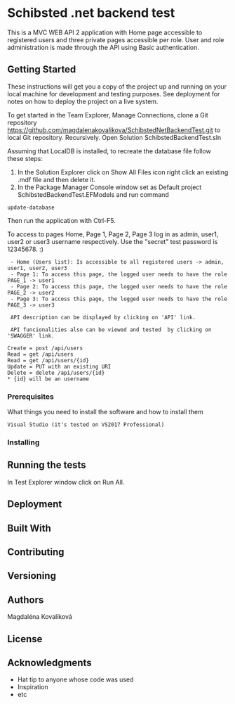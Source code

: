 # Schibsted .net backend test

This is a MVC WEB API 2 application with Home page accessible to registered users and three private pages accessible per role. User and role administration is made through the API using Basic authentication.

## Getting Started

These instructions will get you a copy of the project up and running on your local machine for development and testing purposes. See deployment for notes on how to deploy the project on a live system.

To get started in the Team Explorer, Manage Connections, clone a Git repository 
https://github.com/magdalenakovalikova/SchibstedNetBackendTest.git to local Git repository. Recursively.
Open Solution SchibstedBackendTest.sln

Assuming that LocalDB is installed, to recreate the database file follow these steps:
1. In the Solution Explorer click on Show All Files icon right click an existing .mdf file and then delete it.
2. In the Package Manager Console window set as Default project SchibstedBackendTest.EFModels and run command
```
update-database
```
Then run the application with Ctrl-F5.

To access to pages Home, Page 1, Page 2, Page 3 log in as admin, user1, user2 or user3 username respectively.
Use the "secret" test password is 12345678. :)
```
 - Home (Users list): Is accessible to all registered users -> admin, user1, user2, user3
 - Page 1: To access this page, the logged user needs to have the role PAGE_1 -> user1
 - Page 2: To access this page, the logged user needs to have the role PAGE_2 -> user2
 - Page 3: To access this page, the logged user needs to have the role PAGE_3 -> user3
```

```
 API description can be displayed by clicking on 'API' link.

 API funcionalities also can be viewed and tested  by clicking on 'SWAGGER' link.
 
Create = post /api/users
Read = get /api/users
Read = get /api/users/{id} 
Update = PUT with an existing URI
Delete = delete /api/users/{id} 
* {id} will be an username

```
### Prerequisites

What things you need to install the software and how to install them

```
Visual Studio (it's tested on VS2017 Professional)
```

### Installing


## Running the tests
In Test Explorer window click on Run All.

## Deployment


## Built With


## Contributing


## Versioning


## Authors
Magdaléna Kovalíková
## License


## Acknowledgments

* Hat tip to anyone whose code was used
* Inspiration
* etc
